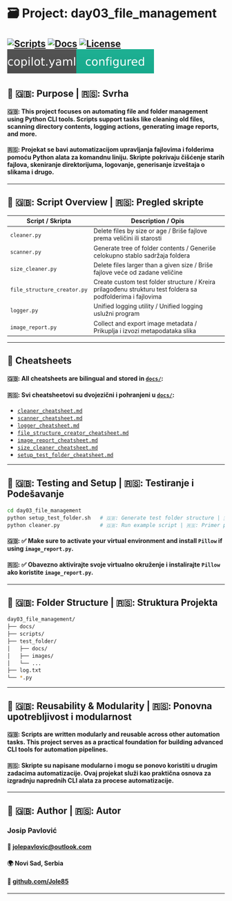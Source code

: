 # 🗃️ Project: day03_file_management

[![Scripts](https://img.shields.io/badge/scripts-6-green?style=flat-square)](../scripts)
[![Docs](https://img.shields.io/badge/docs-cheatsheets-blue?style=flat-square)](docs/)
[![License](https://img.shields.io/github/license/Jole85/python-automation?style=flat-square)](../../LICENSE)
![copilot.yaml configured](../../assets/copilot_badge.svg)
---

## 🧭 🇬🇧: Purpose | 🇷🇸: Svrha

#### 🇬🇧: This project focuses on automating file and folder management using Python CLI tools. Scripts support tasks like cleaning old files, scanning directory contents, logging actions, generating image reports, and more.

#### 🇷🇸: Projekat se bavi automatizacijom upravljanja fajlovima i folderima pomoću Python alata za komandnu liniju. Skripte pokrivaju čišćenje starih fajlova, skeniranje direktorijuma, logovanje, generisanje izveštaja o slikama i drugo.

---

## 📜 🇬🇧: Script Overview | 🇷🇸: Pregled skripte

| Script / Skripta | Description / Opis |
|--------|-------------|
| `cleaner.py` | Delete files by size or age / Briše fajlove prema veličini ili starosti |
| `scanner.py` | Generate tree of folder contents / Generiše celokupno stablo sadržaja foldera |
| `size_cleaner.py` | Delete files larger than a given size / Briše fajlove veće od zadane veličine |
| `file_structure_creator.py` | Create custom test folder structure / Kreira prilagođenu strukturu test foldera sa podfolderima i fajlovima |
| `logger.py` | Unified logging utility / Unified logging uslužni program |
| `image_report.py` | Collect and export image metadata / Prikuplja i izvozi metapodataka slika |

---

## 📄 Cheatsheets

#### 🇬🇧: All cheatsheets are bilingual and stored in [`docs/`](../docs/):
#### 🇷🇸: Svi cheatsheetovi su dvojezični i pohranjeni u [`docs/`](../docs/):

- [`cleaner_cheatsheet.md`](./cleaner_cheatsheet.md)
- [`scanner_cheatsheet.md`](./scanner_cheatsheet.md)
- [`logger_cheatsheet.md`](./logger_cheatsheet.md)
- [`file_structure_creator_cheatsheet.md`](./file_structure_creator_cheatsheet.md)
- [`image_report_cheatsheet.md`](./image_report_cheatsheet.md)
- [`size_cleaner_cheatsheet.md`](./size_cleaner_cheatsheet.md)
- [`setup_test_folder_cheatsheet.md`](./setup_test_folder_cheatsheet.md)

---

## 🧪 🇬🇧: Testing and Setup | 🇷🇸: Testiranje i Podešavanje

```bash
cd day03_file_management
python setup_test_folder.sh   # 🇬🇧: Generate test folder structure | 🇷🇸: Generiše strukturu test foldera
python cleaner.py             # 🇬🇧: Run example script | 🇷🇸: Primer pokretanja skripte
```
#### 🇬🇧: ✅ Make sure to activate your virtual environment and install `Pillow` if using `image_report.py`.
#### 🇷🇸: ✅ Obavezno aktivirajte svoje virtualno okruženje i instalirajte `Pillow` ako koristite `image_report.py`.

---

## 📁 🇬🇧: Folder Structure | 🇷🇸: Struktura Projekta

```bash
day03_file_management/
├── docs/
├── scripts/
├── test_folder/
│   ├── docs/
│   ├── images/
│   └── ...
├── log.txt
└── *.py
```

---

## 🔁 🇬🇧: Reusability & Modularity | 🇷🇸: Ponovna upotrebljivost i modularnost

#### 🇬🇧: Scripts are written modularly and reusable across other automation tasks. This project serves as a practical foundation for building advanced CLI tools for automation pipelines.
#### 🇷🇸: Skripte su napisane modularno i mogu se ponovo koristiti u drugim zadacima automatizacije. Ovaj projekat služi kao praktična osnova za izgradnju naprednih CLI alata za procese automatizacije.

---

## 👤 🇬🇧: Author | 🇷🇸: Autor
### Josip Pavlović
#### 📧 [jolepavlovic@outlook.com](mailto:jolepavlovic@outlook.com)
#### 🌍 Novi Sad, Serbia
#### 💼 [github.com/Jole85](https://github.com/Jole85)
---

